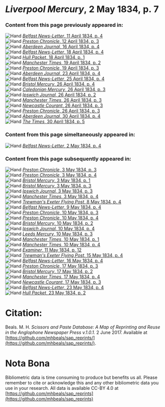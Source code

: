# *Liverpool Mercury*, 2 May 1834, p. 7  
  
### Content from this page previously appeared in:  
![Hand](http://scissorsandpaste.net/wp-content/uploads/2017/06/smallhandpointer.png) [*Belfast News-Letter*, 11 April 1834, p. 4](https://mhbeals.github.io/sap_html/Belfast-News-Letter/Belfast-News-Letter-11-April-1834-p-4)  
![Hand](http://scissorsandpaste.net/wp-content/uploads/2017/06/smallhandpointer.png) [*Preston Chronicle*, 12 April 1834, p. 3](https://mhbeals.github.io/sap_html/Preston-Chronicle/Preston-Chronicle-12-April-1834-p-3)  
![Hand](http://scissorsandpaste.net/wp-content/uploads/2017/06/smallhandpointer.png) [*Aberdeen Journal*, 16 April 1834, p. 4](https://mhbeals.github.io/sap_html/Aberdeen-Journal/Aberdeen-Journal-16-April-1834-p-4)  
![Hand](http://scissorsandpaste.net/wp-content/uploads/2017/06/smallhandpointer.png) [*Belfast News-Letter*, 18 April 1834, p. 4](https://mhbeals.github.io/sap_html/Belfast-News-Letter/Belfast-News-Letter-18-April-1834-p-4)  
![Hand](http://scissorsandpaste.net/wp-content/uploads/2017/06/smallhandpointer.png) [*Hull Packet*, 18 April 1834, p. 1](https://mhbeals.github.io/sap_html/Hull-Packet/Hull-Packet-18-April-1834-p-1)  
![Hand](http://scissorsandpaste.net/wp-content/uploads/2017/06/smallhandpointer.png) [*Manchester Times*, 19 April 1834, p. 2](https://mhbeals.github.io/sap_html/Manchester-Times/Manchester-Times-19-April-1834-p-2)  
![Hand](http://scissorsandpaste.net/wp-content/uploads/2017/06/smallhandpointer.png) [*Preston Chronicle*, 19 April 1834, p. 3](https://mhbeals.github.io/sap_html/Preston-Chronicle/Preston-Chronicle-19-April-1834-p-3)  
![Hand](http://scissorsandpaste.net/wp-content/uploads/2017/06/smallhandpointer.png) [*Aberdeen Journal*, 23 April 1834, p. 4](https://mhbeals.github.io/sap_html/Aberdeen-Journal/Aberdeen-Journal-23-April-1834-p-4)  
![Hand](http://scissorsandpaste.net/wp-content/uploads/2017/06/smallhandpointer.png) [*Belfast News-Letter*, 25 April 1834, p. 4](https://mhbeals.github.io/sap_html/Belfast-News-Letter/Belfast-News-Letter-25-April-1834-p-4)  
![Hand](http://scissorsandpaste.net/wp-content/uploads/2017/06/smallhandpointer.png) [*Bristol Mercury*, 26 April 1834, p. 4](https://mhbeals.github.io/sap_html/Bristol-Mercury/Bristol-Mercury-26-April-1834-p-4)  
![Hand](http://scissorsandpaste.net/wp-content/uploads/2017/06/smallhandpointer.png) [*Caledonian Mercury*, 26 April 1834, p. 3](https://mhbeals.github.io/sap_html/Caledonian-Mercury/Caledonian-Mercury-26-April-1834-p-3)  
![Hand](http://scissorsandpaste.net/wp-content/uploads/2017/06/smallhandpointer.png) [*Ipswich Journal*, 26 April 1834, p. 2](https://mhbeals.github.io/sap_html/Ipswich-Journal/Ipswich-Journal-26-April-1834-p-2)  
![Hand](http://scissorsandpaste.net/wp-content/uploads/2017/06/smallhandpointer.png) [*Manchester Times*, 26 April 1834, p. 3](https://mhbeals.github.io/sap_html/Manchester-Times/Manchester-Times-26-April-1834-p-3)  
![Hand](http://scissorsandpaste.net/wp-content/uploads/2017/06/smallhandpointer.png) [*Newcastle Courant*, 26 April 1834, p. 3](https://mhbeals.github.io/sap_html/Newcastle-Courant/Newcastle-Courant-26-April-1834-p-3)  
![Hand](http://scissorsandpaste.net/wp-content/uploads/2017/06/smallhandpointer.png) [*Preston Chronicle*, 26 April 1834, p. 3](https://mhbeals.github.io/sap_html/Preston-Chronicle/Preston-Chronicle-26-April-1834-p-3)  
![Hand](http://scissorsandpaste.net/wp-content/uploads/2017/06/smallhandpointer.png) [*Aberdeen Journal*, 30 April 1834, p. 4](https://mhbeals.github.io/sap_html/Aberdeen-Journal/Aberdeen-Journal-30-April-1834-p-4)  
![Hand](http://scissorsandpaste.net/wp-content/uploads/2017/06/smallhandpointer.png) [*The Times*, 30 April 1834, p. 5](https://mhbeals.github.io/sap_html/The-Times/The-Times-30-April-1834-p-5)  
  
### Content from this page simeltaneously appeared in:  
![Hand](http://scissorsandpaste.net/wp-content/uploads/2017/06/smallhandpointer.png) [*Belfast News-Letter*, 2 May 1834, p. 4](https://mhbeals.github.io/sap_html/Belfast-News-Letter/Belfast-News-Letter-2-May-1834-p-4)  
  
### Content from this page subsequently appeared in:  
![Hand](http://scissorsandpaste.net/wp-content/uploads/2017/06/smallhandpointer.png) [*Preston Chronicle*, 3 May 1834, p. 3](https://mhbeals.github.io/sap_html/Preston-Chronicle/Preston-Chronicle-3-May-1834-p-3)  
![Hand](http://scissorsandpaste.net/wp-content/uploads/2017/06/smallhandpointer.png) [*Preston Chronicle*, 3 May 1834, p. 4](https://mhbeals.github.io/sap_html/Preston-Chronicle/Preston-Chronicle-3-May-1834-p-4)  
![Hand](http://scissorsandpaste.net/wp-content/uploads/2017/06/smallhandpointer.png) [*Bristol Mercury*, 3 May 1834, p. 1](https://mhbeals.github.io/sap_html/Bristol-Mercury/Bristol-Mercury-3-May-1834-p-1)  
![Hand](http://scissorsandpaste.net/wp-content/uploads/2017/06/smallhandpointer.png) [*Bristol Mercury*, 3 May 1834, p. 3](https://mhbeals.github.io/sap_html/Bristol-Mercury/Bristol-Mercury-3-May-1834-p-3)  
![Hand](http://scissorsandpaste.net/wp-content/uploads/2017/06/smallhandpointer.png) [*Ipswich Journal*, 3 May 1834, p. 3](https://mhbeals.github.io/sap_html/Ipswich-Journal/Ipswich-Journal-3-May-1834-p-3)  
![Hand](http://scissorsandpaste.net/wp-content/uploads/2017/06/smallhandpointer.png) [*Manchester Times*, 3 May 1834, p. 4](https://mhbeals.github.io/sap_html/Manchester-Times/Manchester-Times-3-May-1834-p-4)  
![Hand](http://scissorsandpaste.net/wp-content/uploads/2017/06/smallhandpointer.png) [*Trewman's Exeter Flying Post*, 8 May 1834, p. 4](https://mhbeals.github.io/sap_html/Trewman's-Exeter-Flying-Post/Trewman's-Exeter-Flying-Post-8-May-1834-p-4)  
![Hand](http://scissorsandpaste.net/wp-content/uploads/2017/06/smallhandpointer.png) [*Belfast News-Letter*, 9 May 1834, p. 4](https://mhbeals.github.io/sap_html/Belfast-News-Letter/Belfast-News-Letter-9-May-1834-p-4)  
![Hand](http://scissorsandpaste.net/wp-content/uploads/2017/06/smallhandpointer.png) [*Preston Chronicle*, 10 May 1834, p. 3](https://mhbeals.github.io/sap_html/Preston-Chronicle/Preston-Chronicle-10-May-1834-p-3)  
![Hand](http://scissorsandpaste.net/wp-content/uploads/2017/06/smallhandpointer.png) [*Preston Chronicle*, 10 May 1834, p. 4](https://mhbeals.github.io/sap_html/Preston-Chronicle/Preston-Chronicle-10-May-1834-p-4)  
![Hand](http://scissorsandpaste.net/wp-content/uploads/2017/06/smallhandpointer.png) [*Bristol Mercury*, 10 May 1834, p. 2](https://mhbeals.github.io/sap_html/Bristol-Mercury/Bristol-Mercury-10-May-1834-p-2)  
![Hand](http://scissorsandpaste.net/wp-content/uploads/2017/06/smallhandpointer.png) [*Ipswich Journal*, 10 May 1834, p. 4](https://mhbeals.github.io/sap_html/Ipswich-Journal/Ipswich-Journal-10-May-1834-p-4)  
![Hand](http://scissorsandpaste.net/wp-content/uploads/2017/06/smallhandpointer.png) [*Leeds Mercury*, 10 May 1834, p. 3](https://mhbeals.github.io/sap_html/Leeds-Mercury/Leeds-Mercury-10-May-1834-p-3)  
![Hand](http://scissorsandpaste.net/wp-content/uploads/2017/06/smallhandpointer.png) [*Manchester Times*, 10 May 1834, p. 1](https://mhbeals.github.io/sap_html/Manchester-Times/Manchester-Times-10-May-1834-p-1)  
![Hand](http://scissorsandpaste.net/wp-content/uploads/2017/06/smallhandpointer.png) [*Manchester Times*, 10 May 1834, p. 4](https://mhbeals.github.io/sap_html/Manchester-Times/Manchester-Times-10-May-1834-p-4)  
![Hand](http://scissorsandpaste.net/wp-content/uploads/2017/06/smallhandpointer.png) [*Examiner*, 11 May 1834, p. 12](https://mhbeals.github.io/sap_html/Examiner/Examiner-11-May-1834-p-12)  
![Hand](http://scissorsandpaste.net/wp-content/uploads/2017/06/smallhandpointer.png) [*Trewman's Exeter Flying Post*, 15 May 1834, p. 4](https://mhbeals.github.io/sap_html/Trewman's-Exeter-Flying-Post/Trewman's-Exeter-Flying-Post-15-May-1834-p-4)  
![Hand](http://scissorsandpaste.net/wp-content/uploads/2017/06/smallhandpointer.png) [*Belfast News-Letter*, 16 May 1834, p. 4](https://mhbeals.github.io/sap_html/Belfast-News-Letter/Belfast-News-Letter-16-May-1834-p-4)  
![Hand](http://scissorsandpaste.net/wp-content/uploads/2017/06/smallhandpointer.png) [*Preston Chronicle*, 17 May 1834, p. 3](https://mhbeals.github.io/sap_html/Preston-Chronicle/Preston-Chronicle-17-May-1834-p-3)  
![Hand](http://scissorsandpaste.net/wp-content/uploads/2017/06/smallhandpointer.png) [*Bristol Mercury*, 17 May 1834, p. 2](https://mhbeals.github.io/sap_html/Bristol-Mercury/Bristol-Mercury-17-May-1834-p-2)  
![Hand](http://scissorsandpaste.net/wp-content/uploads/2017/06/smallhandpointer.png) [*Manchester Times*, 17 May 1834, p. 4](https://mhbeals.github.io/sap_html/Manchester-Times/Manchester-Times-17-May-1834-p-4)  
![Hand](http://scissorsandpaste.net/wp-content/uploads/2017/06/smallhandpointer.png) [*Newcastle Courant*, 17 May 1834, p. 3](https://mhbeals.github.io/sap_html/Newcastle-Courant/Newcastle-Courant-17-May-1834-p-3)  
![Hand](http://scissorsandpaste.net/wp-content/uploads/2017/06/smallhandpointer.png) [*Belfast News-Letter*, 23 May 1834, p. 4](https://mhbeals.github.io/sap_html/Belfast-News-Letter/Belfast-News-Letter-23-May-1834-p-4)  
![Hand](http://scissorsandpaste.net/wp-content/uploads/2017/06/smallhandpointer.png) [*Hull Packet*, 23 May 1834, p. 2](https://mhbeals.github.io/sap_html/Hull-Packet/Hull-Packet-23-May-1834-p-2)  


# Citation: 

Beals. M. H. *Scissors and Paste Database: A Map of Reprinting and Reuse in the Anglophone Newspaper Press v.1.0.1.* 2 June 2017. Available at [https://github.com/mhbeals/sap_reprints/](https://github.com/mhbeals/sap_reprints/). 

# Nota Bona

Bibliometric data is time consuming to produce but benefits us all. Please remember to cite or acknowledge this and any other bibliometric data you use in your research. All data is available CC-BY 4.0 at [https://github.com/mhbeals/sap_reprints](https://github.com/mhbeals/sap_reprints)